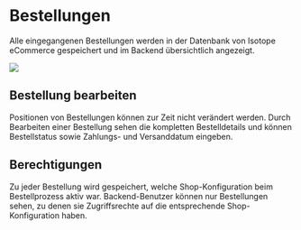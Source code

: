 # Bestellungen

Alle eingegangenen Bestellungen werden in der Datenbank von Isotope eCommerce gespeichert und im Backend übersichtlich angezeigt.

![](https://raw.github.com/isotope/docs/tree/1.4/de/manual/images/5-orders_01.png)


## Bestellung bearbeiten

Positionen von Bestellungen können zur Zeit nicht verändert werden. Durch Bearbeiten einer Bestellung sehen die kompletten Bestelldetails und können Bestellstatus sowie Zahlungs- und Versanddatum eingeben.


## Berechtigungen

Zu jeder Bestellung wird gespeichert, welche Shop-Konfiguration beim Bestellprozess aktiv war. Backend-Benutzer können nur Bestellungen sehen, zu denen sie Zugriffsrechte auf die entsprechende Shop-Konfiguration haben.